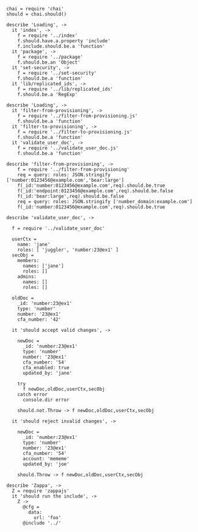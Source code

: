     chai = require 'chai'
    should = chai.should()

    describe 'Loading', ->
      it 'index', ->
        f = require '../index'
        f.should.have.a.property 'include'
        f.include.should.be.a 'function'
      it 'package', ->
        f = require '../package'
        f.should.be.an 'Object'
      it 'set-security', ->
        f = require '../set-security'
        f.should.be.a 'function'
      it 'lib/replicated_ids', ->
        f = require '../lib/replicated_ids'
        f.should.be.a 'RegExp'

    describe 'Loading', ->
      it 'filter-from-provisioning', ->
        f = require '../filter-from-provisioning.js'
        f.should.be.a 'function'
      it 'filter-to-provisioning', ->
        f = require '../filter-to-provisioning.js'
        f.should.be.a 'function'
      it 'validate_user_doc', ->
        f = require '../validate_user_doc.js'
        f.should.be.a 'function'

    describe 'filter-from-provisioning', ->
        f = require '../filter-from-provisioning'
        req = query: roles: JSON.stringify ['number:0123456@example.com','bear:large']
        f(_id:'number:0123456@example.com',req).should.be.true
        f(_id:'endpoint:0123456@example.com',req).should.be.false
        f(_id:'bear:large',req).should.be.false
        req = query: roles: JSON.stringify ['number_domain:example.com']
        f(_id:'number:0123456@example.com',req).should.be.true

    describe 'validate_user_doc', ->

      f = require '../validate_user_doc'

      userCtx =
        name: 'jane'
        roles: [ 'juggler', 'number:23@ex1' ]
      secObj =
        members:
          names: ['jane']
          roles: []
        admins:
          names: []
          roles: []

      oldDoc =
        _id: 'number:23@ex1'
        type: 'number'
        number: '23@ex1'
        cfa_number: '42'

      it 'should accept valid changes', ->

        newDoc =
          _id: 'number:23@ex1'
          type: 'number'
          number: '23@ex1'
          cfa_number: '54'
          cfa_enabled: true
          updated_by: 'jane'

        try
          f newDoc,oldDoc,userCtx,secObj
        catch error
          console.dir error

        should.not.Throw -> f newDoc,oldDoc,userCtx,secObj

      it 'should reject invalid changes', ->

        newDoc =
          _id: 'number:23@ex1'
          type: 'number'
          number: '23@ex1'
          cfa_number: '54'
          account: 'mememe'
          updated_by: 'joe'

        should.Throw -> f newDoc,oldDoc,userCtx,secObj

    describe 'Zappa', ->
      Z = require 'zappajs'
      it 'should run the include', ->
        Z ->
          @cfg =
            data:
              url: 'foo'
          @include '../'
